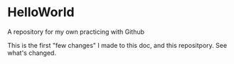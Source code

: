 # HelloWorld
A repository for my own practicing with Github

This is the first "few changes" I made to this doc, and this repositpory. See what's changed.
